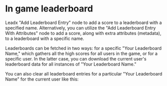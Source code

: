 # In game leaderboard

Leadx "Add Leaderboard Entry" node to add a score to a leaderboard with a specified name. Alternatively, you can utilize the "Add Leaderboard Entry With Attributes" node to add a score, along with extra attributes (metadata), to a leaderboard with a specific name.

Leaderboards can be fetched in two ways: for a specific "Your Leaderboard Name," which gathers all the high scores for all users in the game, or for a specific user. In the latter case, you can download the current user's leaderboard data for all instances of "Your Leaderboard Name."

You can also clear all leaderboard entries for a particular "Your Leaderboard Name" for the current user like this: